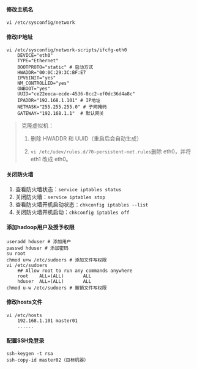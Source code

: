 #### 修改主机名

```shell
vi /etc/sysconfig/network
```

#### 修改IP地址

```shell
vi /etc/sysconfig/network-scripts/ifcfg-eth0
	DEVICE="eth0"
    TYPE="Ethernet"
    BOOTPROTO="static" # 启动方式
    HWADDR="00:0C:29:3C:BF:E7
    IPV6INIT="yes"
    NM_CONTROLLED="yes"
    ONBOOT="yes"
    UUID="ce22eeca-ecde-4536-8cc2-ef0dc36d4a8c"
    IPADDR="192.168.1.101" # IP地址
    NETMASK="255.255.255.0" # 子网掩码
    GATEWAY="192.168.1.1"  # 默认网关
```

> 克隆虚拟机：
>
> 1. 删除 HWADDR 和 UUID（重启后会自动生成）
>
> 2. `vi /etc/udev/rules.d/70-persistent-net.rules`删除 eth0，并将 eth1 改成 eth0。

#### 关闭防火墙

1. 查看防火墙状态：`service iptables status`
2. 关闭防火墙：`service iptables stop`
3. 查看防火墙开机启动状态：`chkconfig iptables --list`
4. 关闭防火墙开机启动：`chkconfig iptables off`

#### 添加hadoop用户及授予权限

```shell
useradd hduser # 添加用户
passwd hduser # 添加密码
su root
chmod u+w /etc/sudoers # 添加文件写权限
vi /etc/sudoers
	## Allow root to run any commands anywhere
	root    ALL=(ALL)       ALL
	hduser  ALL=(ALL)       ALL
chmod u-w /etc/sudoers # 撤销文件写权限
```

#### 修改hosts文件

```shell
vi /etc/hosts
	192.168.1.101 master01
	......
```

#### 配置SSH免登录

```shell
ssh-keygen -t rsa
ssh-copy-id master02（目标机器）
```

